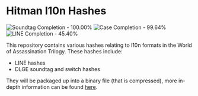 # Hitman l10n Hashes

<!-- BADGES_START -->
![Soundtag Completion - 100.00%](https://img.shields.io/badge/Soundtag-100.00%25-green.svg)
![Case Completion - 99.64%](https://img.shields.io/badge/Case-99.64%25-green.svg)
![LINE Completion - 45.40%](https://img.shields.io/badge/LINE-45.40%25-red.svg)
<!-- BADGES_END -->

This repository contains various hashes relating to l10n formats in the World of Assassination Trilogy. These hashes include:
- LINE hashes
- DLGE soundtag and switch hashes

They will be packaged up into a binary file (that is compressed), more in-depth information can be found [here](https://tonytools.win/libraries/hmlanguages#hash-list).
